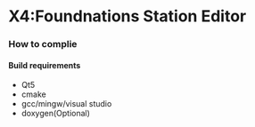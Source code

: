 # X4:Foundnations Station Editor

### How to complie

#### Build requirements

* Qt5
* cmake
* gcc/mingw/visual studio
* doxygen(Optional)
